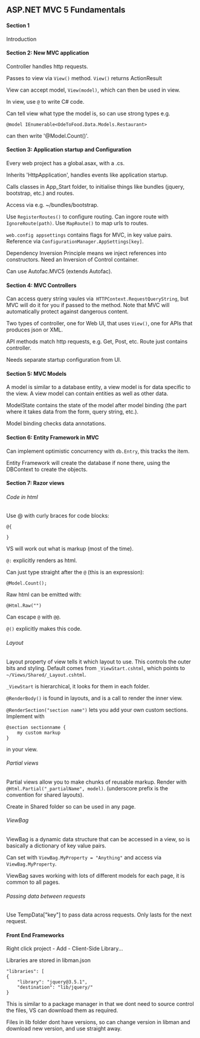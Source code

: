 ## ASP.NET MVC 5 Fundamentals

#### Section 1
Introduction

#### Section 2: New MVC application
Controller handles http requests.

Passes to view via `View()` method. `View()` returns ActionResult

View can accept model, `View(model)`, which can then be used in view.

In view, use `@` to write C# code.

Can tell view what type the model is, so can use strong types e.g.

	@model IEnumerable<OdeToFood.Data.Models.Restaurant>

can then write '@Model.Count()'.


#### Section 3: Application startup and Configuration
Every web project has a global.asax, with a .cs.

Inherits 'HttpApplication', handles events like application startup.

Calls classes in App_Start folder, to initialise things like bundles (jquery, bootstrap, etc.) and routes.

Access via e.g. ~/bundles/bootstrap.

Use `RegisterRoutes()` to configure routing.
Can ingore route with `IgnoreRoute(path)`.
Use `MapRoute()` to map urls to routes.

`web.config appsettings` contains flags for MVC, in key value pairs. 
Reference via `ConfigurationManager.AppSettings[key]`.

Dependency Inversion Principle means we inject references into constructors. Need an Inversion of Control container.

Can use Autofac.MVC5 (extends Autofac).

#### Section 4: MVC Controllers
Can access query string vaules via` HTTPContext.RequestQueryString`, but MVC will do it for you if passed to the method.
Note that MVC will automatically protect against dangerous content.

Two types of controller, one for Web UI, that uses `View()`, one for APIs that produces json or XML.

API methods match http requests, e.g. Get, Post, etc. Route just contains controller.

Needs separate startup configuration from UI.

#### Section 5: MVC Models

A model is similar to a database entity, a view model is for data specific to the view.
A view model can contain entities as well as other data.

ModelState contains the state of the model after model binding 
(the part where it takes data from the form, query string, etc.).

Model binding checks data annotations.

#### Section 6: Entity Framework in MVC

Can implement optimistic concurrency with `db.Entry`, this tracks the item.

Entity Framework will create the database if none there, using the DBContext to create the objects.

#### Section 7: Razor views

###### Code in html

Use @ with curly braces for code blocks:

    @{
    
    }

VS will work out what is markup (most of the time).

`@:` explicitly renders as html.

Can just type straight after the `@` (this is an expression):

    @Model.Count();

Raw html can be emitted with:

    @Html.Raw("")

Can escape `@` with `@@`. 

`@()` explicitly makes this code.

###### Layout
Layout property of view tells it which layout to use. This controls the outer bits and styling.
Default comes from `_ViewStart.cshtml`, which points to `~/Views/Shared/_Layout.cshtml`.

`_ViewStart` is hierarchical, it looks for them in each folder.

`@RenderBody()` is found in layouts, and is a call to render the inner view.

`@RenderSection("section name")` lets you add your own custom sections. Implement with 

    @section sectionname {
        my custom markup
    }
in your view.

###### Partial views

Partial views allow you to make chunks of reusable markup. Render with `@Html.Partial("_partialName", model)`. (underscore prefix is the convention for shared layouts).

Create in Shared folder so can be used in any page.

###### ViewBag

ViewBag is a dynamic data structure that can be accessed in a view, so is basically a dictionary of key value pairs.

Can set with `ViewBag.MyProperty = "Anything"` and access via `ViewBag.MyProperty`.

ViewBag saves working with lots of different models for each page, it is common to all pages.

###### Passing data between requests

Use TempData["key"] to pass data across requests. Only lasts for the next request.

#### Front End Frameworks

Right click project - Add - Client-Side Library...

Libraries are stored in libman.json

    "libraries": [
    {
        "library": "jquery@3.5.1",
        "destination": "lib/jquery/"
    }

This is similar to a package manager in that we dont need to source control the files, VS can download them as required.

Files in lib folder dont have versions, so can change version in libman and download new version, and use straight away.
